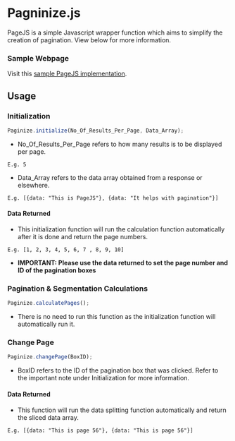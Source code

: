 # Pagninize.js
PageJS is a simple Javascript wrapper function which aims to simplify the creation of pagination. View below for more information.

### Sample Webpage
Visit this [sample PageJS implementation](https://javascriptaddict.github.io/Singapore-Traffic-Camera-Webpage "Singapore Traffic Camera Webpage").


## Usage
### Initialization
```javascript
Paginize.initialize(No_Of_Results_Per_Page, Data_Array);
```
* No_Of_Results_Per_Page refers to how many results is to be displayed per page. 
```
E.g. 5
```
* Data_Array refers to the data array obtained from a response or elsewhere. 
```
E.g. [{data: "This is PageJS"}, {data: "It helps with pagination"}]
```
#### Data Returned
* This initialization function will run the calculation function automatically after it is done and return the page numbers.
```
E.g. [1, 2, 3, 4, 5, 6, 7 , 8, 9, 10]
```
* **IMPORTANT: Please use the data returned to set the page number and ID of the pagination boxes**
### Pagination & Segmentation Calculations
```javascript
Paginize.calculatePages();
```
* There is no need to run this function as the initialization function will automatically run it.
### Change Page
```javascript
Paginize.changePage(BoxID);
```
* BoxID refers to the ID of the pagination box that was clicked. Refer to the important note under Initialization for more information.

#### Data Returned
* This function will run the data splitting function automatically and return the sliced data array.
```
E.g. [{data: "This is page 56"}, {data: "This is page 56"}]
```
